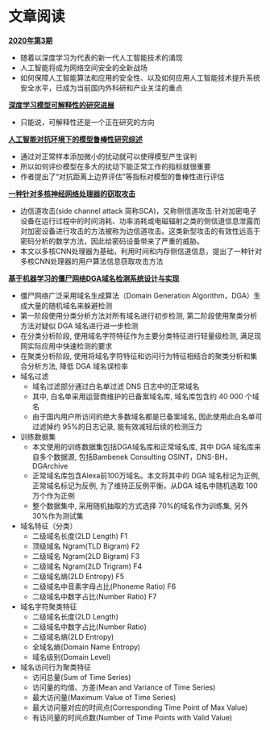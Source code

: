 # 文章阅读

[**2020年第3期**](http://jcs.iie.ac.cn/xxaqxb/ch/reader/create_pdf.aspx?file_no=20200301&flag=1&year_id=2020&quarter_id=3)
* 随着以深度学习为代表的新一代人工智能技术的涌现
* 人工智能将成为网络空间安全的全新战场
* 如何保障人工智能算法和应用的安全性、以及如何应用人工智能技术提升系统安全水平，已成为当前国内外科研和产业关注的重点

[**深度学习模型可解释性的研究进展**](http://jcs.iie.ac.cn/xxaqxb/ch/reader/create_pdf.aspx?file_no=20200302&flag=1&year_id=2020&quarter_id=3)
* 只能说，可解释性还是一个正在研究的方向


[**人工智能对抗环境下的模型鲁棒性研究综述**](http://jcs.iie.ac.cn/xxaqxb/ch/reader/create_pdf.aspx?file_no=20200303&flag=1&year_id=2020&quarter_id=3)
* 通过对正常样本添加微小的扰动就可以使得模型产生误判
* 所以如何评价模型在多大的扰动下能正常工作的指标就很重要
* 作者提出了“对抗距离上边界评估”等指标对模型的鲁棒性进行评估


[**一种针对多核神经网络处理器的窃取攻击**](http://jcs.iie.ac.cn/xxaqxb/ch/reader/create_pdf.aspx?file_no=20200304&flag=1&year_id=2020&quarter_id=3)
* 边信道攻击(side channel attack 简称SCA)，又称侧信道攻击:针对加密电子设备在运行过程中的时间消耗、功率消耗或电磁辐射之类的侧信道信息泄露而对加密设备进行攻击的方法被称为边信道攻击。这类新型攻击的有效性远高于密码分析的数学方法，因此给密码设备带来了严重的威胁。
* 本文以多核CNN处理器为基础，利用时间和内存侧信道信息，提出了一种针对多核CNN处理器的用户算法信息窃取攻击方法


[**基于机器学习的僵尸网络DGA域名检测系统设计与实现**](http://jcs.iie.ac.cn/xxaqxb/ch/reader/create_pdf.aspx?file_no=20200305&flag=1&year_id=2020&quarter_id=3)
* 僵尸网络广泛采用域名生成算法（Domain Generation Algorithm，DGA）生成大量的随机域名来躲避检测
* 第一阶段使用分类分析方法对所有域名进行初步检测, 第二阶段使用聚类分析方法对疑似 DGA 域名进行进一步检测
* 在分类分析阶段, 使用域名字符特征作为主要分类特征进行轻量级检测, 满足现网实际应用中快速检测的要求
* 在聚类分析阶段, 使用将域名字符特征和访问行为特征相结合的聚类分析和集合分析方法, 降低 DGA 域名误检率
* 域名过滤
   * 域名过滤部分通过白名单过滤 DNS 日志中的正常域名
   * 其中, 白名单采用运营商维护的已备案域名库, 域名库包含约 40 000 个域名
   * 由于国内用户所访问的绝大多数域名都是已备案域名, 因此使用此白名单可过滤掉约 95%的日志记录, 能有效减轻后续的检测压力
* 训练数据集
   * 本文使用的训练数据集包括DGA域名库和正常域名库, 其中 DGA 域名库来自多个数据源, 包括Bambenek Consulting OSINT，DNS-BH，DGArchive
   * 正常域名库包含Alexa前100万域名。本文将其中的 DGA 域名标记为正例, 正常域名标记为反例, 为了维持正反例平衡，从DGA 域名中随机选取 100 万个作为正例
   * 整个数据集中, 采用随机抽取的方式选择 70%的域名作为训练集, 另外 30%作为测试集
* 域名特征（分类）
   * 二级域名长度(2LD Length) F1
   * 顶级域名 Ngram(TLD Bigram) F2
   * 二级域名 Ngram(2LD Bigram) F3
   * 二级域名 Ngram(2LD Trigram) F4
   * 二级域名熵(2LD Entropy) F5
   * 二级域名中音素字母占比(Phoneme Ratio) F6
   * 二级域名中数字占比(Number Ratio) F7
* 域名字符聚类特征
   * 二级域名长度(2LD Length)
   * 二级域名中数字占比(Number Ratio)
   * 二级域名熵(2LD Entropy)
   * 全域名熵(Domain Name Entropy)
   * 域名级别(Domain Level) 
* 域名访问行为聚类特征
   * 访问总量(Sum of Time Series)
   * 访问量的均值、方差(Mean and Variance of Time Series)
   * 最大访问量(Maximum Value of Time Series)
   * 最大访问量对应的时间点(Corresponding Time Point of Max Value)
   * 有访问量的时间点数(Number of Time Points with Valid Value) 













